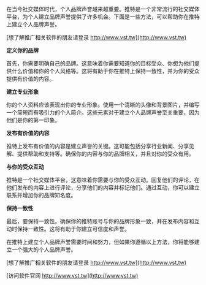 在当今社交媒体时代，个人品牌声誉越来越重要。推特是一个非常流行的社交媒体平台，为个人建立品牌声誉提供了许多机会。下面是一些方法，可以帮助你在推特上建立个人品牌声誉。

[想了解推广相关软件的朋友请登录 http://www.vst.tw](http://www.vst.tw)

**定义你的品牌**

首先，你需要明确自己的品牌。这意味着你需要知道你的目标受众、你想为他们提供什么价值和你的个人风格等。这将有助于你在推特上保持一致性，并为你的受众提供有价值的内容。

**建立专业形象**

你的个人资料应该表现出你的专业形象。使用一个清晰的头像和背景图片，并编写一个简短而有吸引力的个人简介。这些元素对于建立个人品牌声誉至关重要，因为他们是你的第一印象。

**发布有价值的内容**

推特上发布有价值的内容是建立声誉的关键。这可能包括分享行业新闻、分享见解、提供帮助和支持等。确保你的内容与你的品牌相关，并且对你的受众有用。

**与你的受众互动**

推特是一个社交媒体平台，这意味着你需要与你的受众互动。回复他们的评论，在他们发布的内容上进行评论，分享他们的内容并标记他们。通过互动，你可以建立联系并增加你的品牌知名度。

**保持一致性**

最后，要保持一致性。确保你的推特账号与你的品牌形象一致，并在发布内容和互动时保持一致性。这将有助于你建立可信度和声誉。

在推特上建立个人品牌声誉需要时间和努力，但如果你遵循以上方法，你将能够建立一个强大的个人品牌声誉。

[想了解推广相关软件的朋友请登录 http://www.vst.tw](http://www.vst.tw)


[访问软件官网 http://www.vst.tw](http://www.vst.tw)
